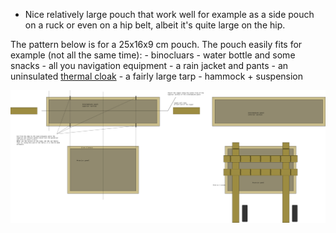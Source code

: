 

- Nice relatively large pouch that work well for example as a side pouch on a ruck or even on a hip belt, albeit it's quite large on the hip.

The pattern below is for a 25x16x9 cm pouch. The pouch easily fits for example (not all the same time):
    - binocluars
    - water bottle and some snacks
    - all you navigation equipment
    - a rain jacket and pants
    - an uninsulated [thermal cloak](../thermal%20cloak/thermal%20cloak)
    - a fairly large tarp
    - hammock + suspension

![pouch, horizontal, 25x16x9 cm](pouch,%20pals,%20half%20zipper/pouch,%20horizontal,%2025x16x9%20cm.svg)

